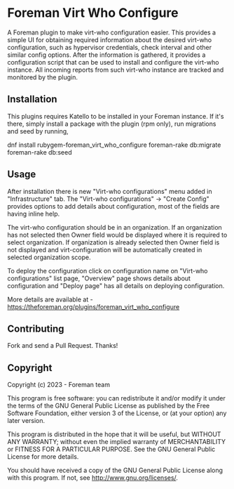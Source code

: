 # Foreman Virt Who Configure

A Foreman plugin to make virt-who configuration easier. This provides a simple UI for obtaining required information about the desired virt-who configuration, such as hypervisor credentials, check interval and other similar config options. After the information is gathered, it provides a configuration script that can be used to install and configure the virt-who instance. All incoming reports from such virt-who instance are tracked and monitored by the plugin.

## Installation

This plugins requires Katello to be installed in your Foreman instance. If it's there, simply install a package with the plugin (rpm only), run migrations and seed by running,

dnf install rubygem-foreman_virt_who_configure
foreman-rake db:migrate
foreman-rake db:seed

## Usage

After installation there is new "Virt-who configurations" menu added in "Infrastructure" tab. The "Virt-who configurations" -> "Create Config" provides options to add details about configuration, most of the fields are having inline help.

The virt-who configuration should be in an organization. If an organization has not selected then Owner field would be displayed where it is required to select organization. If organization is already selected then Owner field is not displayed and virt-configuration will be automatically created in selected organization scope.

To deploy the configuration click on configuration name on "Virt-who configurations" list page, "Overview" page shows details about configuration and "Deploy page" has all details on deploying configuration.

More details are available at - https://theforeman.org/plugins/foreman_virt_who_configure

## Contributing

Fork and send a Pull Request. Thanks!

## Copyright

Copyright (c) 2023 - Foreman team

This program is free software: you can redistribute it and/or modify
it under the terms of the GNU General Public License as published by
the Free Software Foundation, either version 3 of the License, or
(at your option) any later version.

This program is distributed in the hope that it will be useful,
but WITHOUT ANY WARRANTY; without even the implied warranty of
MERCHANTABILITY or FITNESS FOR A PARTICULAR PURPOSE.  See the
GNU General Public License for more details.

You should have received a copy of the GNU General Public License
along with this program.  If not, see <http://www.gnu.org/licenses/>.
